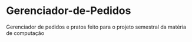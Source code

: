 # Gerenciador-de-Pedidos
Gerenciador de pedidos e pratos feito para o projeto semestral da matéria de computação
